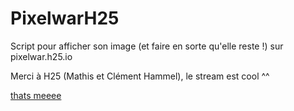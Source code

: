# PixelwarH25
Script pour afficher son image (et faire en sorte qu'elle reste !) sur pixelwar.h25.io

Merci à H25 (Mathis et Clément Hammel), le stream est cool ^^

[thats meeee](https://cdn.discordapp.com/attachments/399709902848917508/693825679845883914/image.png)
